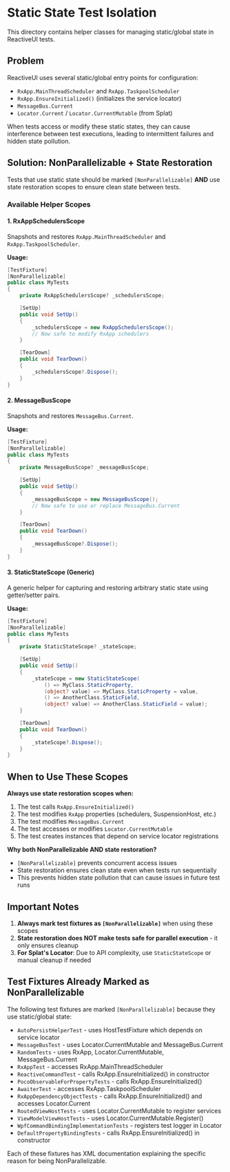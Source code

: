# Static State Test Isolation

This directory contains helper classes for managing static/global state in ReactiveUI tests.

## Problem

ReactiveUI uses several static/global entry points for configuration:
- `RxApp.MainThreadScheduler` and `RxApp.TaskpoolScheduler`
- `RxApp.EnsureInitialized()` (initializes the service locator)
- `MessageBus.Current`
- `Locator.Current` / `Locator.CurrentMutable` (from Splat)

When tests access or modify these static states, they can cause interference between test executions, leading to intermittent failures and hidden state pollution.

## Solution: NonParallelizable + State Restoration

Tests that use static state should be marked `[NonParallelizable]` **AND** use state restoration scopes to ensure clean state between tests.

### Available Helper Scopes

#### 1. RxAppSchedulersScope

Snapshots and restores `RxApp.MainThreadScheduler` and `RxApp.TaskpoolScheduler`.

**Usage:**
```csharp
[TestFixture]
[NonParallelizable]
public class MyTests
{
    private RxAppSchedulersScope? _schedulersScope;

    [SetUp]
    public void SetUp()
    {
        _schedulersScope = new RxAppSchedulersScope();
        // Now safe to modify RxApp schedulers
    }

    [TearDown]
    public void TearDown()
    {
        _schedulersScope?.Dispose();
    }
}
```

#### 2. MessageBusScope

Snapshots and restores `MessageBus.Current`.

**Usage:**
```csharp
[TestFixture]
[NonParallelizable]
public class MyTests
{
    private MessageBusScope? _messageBusScope;

    [SetUp]
    public void SetUp()
    {
        _messageBusScope = new MessageBusScope();
        // Now safe to use or replace MessageBus.Current
    }

    [TearDown]
    public void TearDown()
    {
        _messageBusScope?.Dispose();
    }
}
```

#### 3. StaticStateScope (Generic)

A generic helper for capturing and restoring arbitrary static state using getter/setter pairs.

**Usage:**
```csharp
[TestFixture]
[NonParallelizable]
public class MyTests
{
    private StaticStateScope? _stateScope;

    [SetUp]
    public void SetUp()
    {
        _stateScope = new StaticStateScope(
            () => MyClass.StaticProperty,
            (object? value) => MyClass.StaticProperty = value,
            () => AnotherClass.StaticField,
            (object? value) => AnotherClass.StaticField = value);
    }

    [TearDown]
    public void TearDown()
    {
        _stateScope?.Dispose();
    }
}
```

## When to Use These Scopes

**Always use state restoration scopes when:**

1. The test calls `RxApp.EnsureInitialized()`
2. The test modifies `RxApp` properties (schedulers, SuspensionHost, etc.)
3. The test modifies `MessageBus.Current`
4. The test accesses or modifies `Locator.CurrentMutable`
5. The test creates instances that depend on service locator registrations

**Why both NonParallelizable AND state restoration?**

- `[NonParallelizable]` prevents concurrent access issues
- State restoration ensures clean state even when tests run sequentially
- This prevents hidden state pollution that can cause issues in future test runs

## Important Notes

1. **Always mark test fixtures as `[NonParallelizable]`** when using these scopes
2. **State restoration does NOT make tests safe for parallel execution** - it only ensures cleanup
3. **For Splat's Locator**: Due to API complexity, use `StaticStateScope` or manual cleanup if needed

## Test Fixtures Already Marked as NonParallelizable

The following test fixtures are marked `[NonParallelizable]` because they use static/global state:

- `AutoPersistHelperTest` - uses HostTestFixture which depends on service locator
- `MessageBusTest` - uses Locator.CurrentMutable and MessageBus.Current
- `RandomTests` - uses RxApp, Locator.CurrentMutable, MessageBus.Current
- `RxAppTest` - accesses RxApp.MainThreadScheduler
- `ReactiveCommandTest` - calls RxApp.EnsureInitialized() in constructor
- `PocoObservableForPropertyTests` - calls RxApp.EnsureInitialized()
- `AwaiterTest` - accesses RxApp.TaskpoolScheduler
- `RxAppDependencyObjectTests` - calls RxApp.EnsureInitialized() and accesses Locator.Current
- `RoutedViewHostTests` - uses Locator.CurrentMutable to register services
- `ViewModelViewHostTests` - uses Locator.CurrentMutable.Register()
- `WpfCommandBindingImplementationTests` - registers test logger in Locator
- `DefaultPropertyBindingTests` - calls RxApp.EnsureInitialized() in constructor

Each of these fixtures has XML documentation explaining the specific reason for being NonParallelizable.
